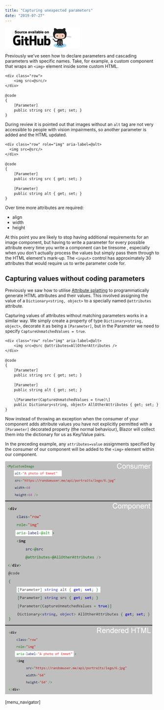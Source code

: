 ```yaml
---
title: "Capturing unexpected parameters"
date: "2019-07-27"
---
```


[![](images/SourceLink.png)](https://github.com/mrpmorris/blazor-university/tree/master/src/Components/CapturingUnexpectedParameters)

Previously we've seen how to declare parameters and cascading parameters with specific names. Take, for example, a custom component that wraps an `<img>` element inside some custom HTML.

```razor
<div class="row">
	<img src=@src/>
</div>

@code 
{
	[Parameter]
	public string src { get; set; }
}
```

During review it is pointed out that images without an `alt` tag are not very accessible to people with vision impairments, so another parameter is added and the HTML updated.

```razor
<div class="row" role="img" aria-label=@alt>
  <img src=@src/>
</div>

@code 
{
	[Parameter]
	public string src { get; set; }
	
	[Parameter]
	public string alt { get; set; }
}
```

Over time more attributes are required:

- align
- width
- height

At this point you are likely to stop having additional requirements for an image component, but having to write a parameter for every possible attribute every time you write a component can be tiresome , especially when you don't actually process the values but simply pass them through to the HTML element's mark-up. The `<input>` control has approximately 30 attributes that would require us to write parameter code for.

## Capturing values without coding parameters

Previously we saw how to utilise [Attribute splatting](/components/code-generated-html-attributes/) to programmatically generate HTML attributes and their values. This involved assigning the value of a `Dictionary<string, object>` to a specially named `@attributes` attribute.

Capturing values of attributes without matching parameters works in a similar way. We simply create a property of type `Dictionary<string, object>`, decorate it as being a `[Parameter]`, but in the Parameter we need to specify `CaptureUnmatchedValues = true`.

```razor
<div class="row" role="img" aria-label=@alt>
	<img src=@src @attributes=AllOtherAttributes />
</div>

@code 
{
	[Parameter]
	public string src { get; set; }

	[Parameter]
	public string alt { get; set; }

	\[Parameter(CaptureUnmatchedValues = true)\]
	public Dictionary<string, object> AllOtherAttributes { get; set; }
}
```

Now instead of throwing an exception when the consumer of your component adds attribute values you have not explicitly permitted with a `[Parameter]` decorated property (the normal behaviour), Blazor will collect them into the dictionary for us as Key/Value pairs.

In the preceding example, any `attributes=value` assignments specified by the consumer of our component will be added to the `<img>` element within our component.

<MyCustomImage src="https://randomuser.me/api/portraits/lego/6.jpg" alt="A photo of Emmet" width=64 height=64 />

![](images/CaptureUnmatchedValues.gif)

\[menu\_navigator\]
